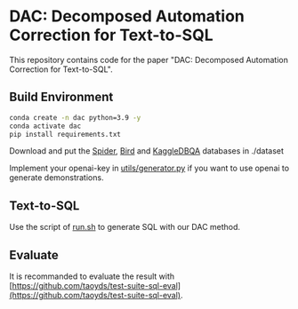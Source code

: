 # DAC: Decomposed Automation Correction for Text-to-SQL

This repository contains code for the paper "DAC: Decomposed Automation Correction for Text-to-SQL".

## Build Environment
```bash
conda create -n dac python=3.9 -y
conda activate dac
pip install requirements.txt
```

Download and put the [Spider](https://drive.google.com/u/0/uc?id=1iRDVHLr4mX2wQKSgA9J8Pire73Jahh0m&export=download), [Bird](https://bird-bench.github.io) and [KaggleDBQA](https://github.com/Chia-Hsuan-Lee/KaggleDBQA) databases in ./dataset

Implement your openai-key in [utils/generator.py](utils/generator.py) if you want to use openai to generate demonstrations.

## Text-to-SQL
Use the script of [run.sh](./run.sh) to generate SQL with our DAC method.

## Evaluate
It is recommanded to evaluate the result with [https://github.com/taoyds/test-suite-sql-eval](https://github.com/taoyds/test-suite-sql-eval).
